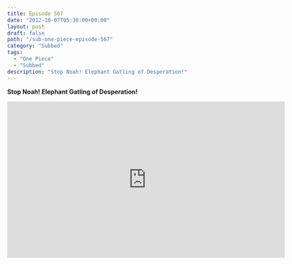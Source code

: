 ```yaml
---
title: Episode 567
date: "2012-10-07T05:30:00+00:00"
layout: post
draft: false
path: "/sub-one-piece-episode-567"
category: "Subbed"
tags:
  - "One Piece"
  - "Subbed"
description: "Stop Noah! Elephant Gatling of Desperation!"
---
```


**Stop Noah! Elephant Gatling of Desperation!**

<iframe width="640" height="360" src="https://www.rapidvideo.com/e/G6FRPFF4NF" frameborder="0" marginwidth=0 marginheight=0 scrolling=no allowfullscreen></iframe>

